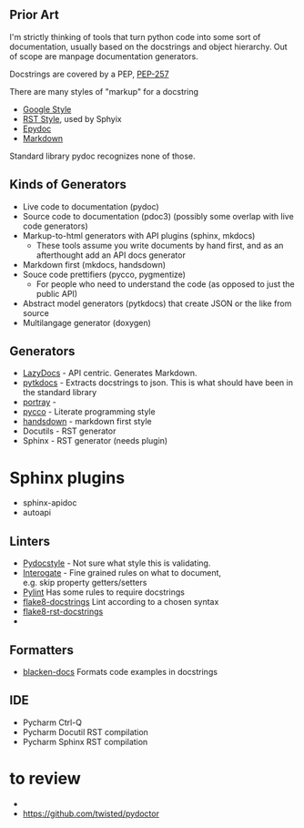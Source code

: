 ## Prior Art

I'm strictly thinking of tools that turn python code into some sort of documentation, usually
based on the docstrings and object hierarchy. Out of scope are manpage documentation generators.

Docstrings are covered by a PEP, [PEP-257](https://www.python.org/dev/peps/pep-0257/)

There are many styles of "markup" for a docstring

- [Google Style](https://google.github.io/styleguide/pyguide.html)
- [RST Style](https://thomas-cokelaer.info/tutorials/sphinx/docstring_python.html), used by Sphyix
- [Epydoc](http://epydoc.sourceforge.net/)
- [Markdown](https://github.com/mkdocs/mkdocs/wiki/MkDocs-Plugins#api-documentation-building)

Standard library pydoc recognizes none of those.

## Kinds of Generators
- Live code to documentation (pydoc)
- Source code to documentation (pdoc3) (possibly some overlap with live code generators)
- Markup-to-html generators with API plugins (sphinx, mkdocs)
  - These tools assume you write documents by hand first, and as an afterthought add an API docs generator
- Markdown first (mkdocs, handsdown)
- Souce code prettifiers (pycco, pygmentize)
  - For people who need to understand the code (as opposed to just the public API)
- Abstract model generators (pytkdocs) that create JSON or the like from source
- Multilangage generator (doxygen)

## Generators
- [LazyDocs](https://pypi.org/project/lazydocs/) - API centric. Generates Markdown.
- [pytkdocs](https://github.com/mkdocstrings/pytkdocs) - Extracts docstrings to json. This is what should have been in the standard library
- [portray](https://timothycrosley.github.io/portray/) -
- [pycco](https://pycco-docs.github.io/pycco/) - Literate programming style
- [handsdown](https://github.com/vemel/handsdown) - markdown first style
- Docutils - RST generator 
- Sphinx - RST generator (needs plugin)

# Sphinx plugins
- sphinx-apidoc
- autoapi

## Linters
- [Pydocstyle](http://www.pydocstyle.org/en/6.1.1/error_codes.html) - Not sure what style this is validating.
- [Interogate](https://github.com/econchick/interrogate) - Fine grained rules on what to document,  
  e.g. skip property getters/setters
- [Pylint]() Has some rules to require docstrings
- [flake8-docstrings](https://pypi.org/project/flake8-docstrings/) Lint according to a chosen syntax
- [flake8-rst-docstrings](https://pypi.org/project/flake8-rst-docstrings/)
- 
## Formatters
- [blacken-docs](https://github.com/asottile/blacken-docs) Formats code examples in docstrings

## IDE
- Pycharm Ctrl-Q
- Pycharm Docutil RST compilation
- Pycharm Sphinx RST compilation


# to review
-
- https://github.com/twisted/pydoctor
